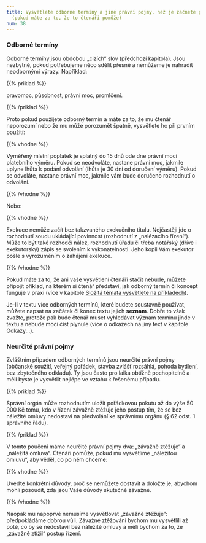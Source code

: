 ```yaml
---
title: Vysvětlete odborné termíny a jiné právní pojmy, než je začnete používat
  (pokud máte za to, že to čtenáři pomůže)
num: 38
---
```

### Odborné termíny

Odborné termíny jsou obdobou „cizích“ slov (předchozí kapitola). Jsou nezbytné, pokud potřebujeme něco sdělit přesně a nemůžeme je nahradit neodbornými výrazy. Například:

{{% priklad %}}

pravomoc, působnost, právní moc, promlčení.

{{% /priklad %}}

Proto pokud použijete odborný termín a máte za to, že mu čtenář neporozumí nebo že mu může porozumět špatně, vysvětlete ho při prvním použití:

{{% vhodne %}}

Vyměřený místní poplatek je splatný do 15 dnů ode dne právní moci platebního výměru. Pokud se neodvoláte, nastane právní moc, jakmile uplyne lhůta k podání odvolání (lhůta je 30 dní od doručení výměru). Pokud se odvoláte, nastane právní moc, jakmile vám bude doručeno rozhodnutí o odvolání.

{{% /vhodne %}}

Nebo:

{{% vhodne %}}

Exekuce nemůže začít bez takzvaného exekučního titulu. Nejčastěji jde o rozhodnutí soudu ukládající povinnost (rozhodnutí z „nalézacího řízení“). Může to být také rozhodčí nález, rozhodnutí úřadu či třeba notářský (dříve i exekutorský) zápis se svolením k vykonatelnosti. Jeho kopii Vám exekutor pošle s vyrozuměním o zahájení exekuce.

{{% /vhodne %}}

Pokud máte za to, že ani vaše vysvětlení čtenáři stačit nebude, můžete připojit příklad, na kterém si čtenář představí, jak odborný termín či koncept funguje v praxi (více v kapitole [Složitá témata vysvětlete na příkladech](https://www.ochrance.cz/srozumitelne/slozita_temata_vysvetlete_na_prikladech/)).

Je-li v textu více odborných termínů, které budete soustavně používat, můžete napsat na začátek či konec textu jejich **seznam**. Dobře to však zvažte, protože pak bude čtenář muset vyhledávat význam termínu jinde v textu a nebude moci číst plynule (více o odkazech na jiný text v kapitole Odkazy...).

### Neurčité právní pojmy

Zvláštním případem odborných termínů jsou neurčité právní pojmy (občanské soužití, veřejný pořádek, stavba zvlášť rozsáhlá, pohoda bydlení, bez zbytečného odkladu). Ty jsou často pro laika obtížně pochopitelné a měli byste je vysvětlit nejlépe ve vztahu k řešenému případu.

{{% priklad %}}

Správní orgán může rozhodnutím uložit pořádkovou pokutu až do výše 50 000 Kč tomu, kdo v řízení závažně ztěžuje jeho postup tím, že se bez náležité omluvy nedostaví na předvolání ke správnímu orgánu (§ 62 odst. 1 správního řádu).

{{% /priklad %}}

V tomto poučení máme neurčité právní pojmy dva: „závažně ztěžuje“ a „náležitá omluva“. Čtenáři pomůže, pokud mu vysvětlíme „náležitou omluvu“, aby věděl, co po něm chceme:

{{% vhodne %}}

Uveďte konkrétní důvody, proč se nemůžete dostavit a doložte je, abychom mohli posoudit, zda jsou Vaše důvody skutečně závažné.

{{% /vhodne %}}

Naopak mu napoprvé nemusíme vysvětlovat „závažně ztěžuje“: předpokládáme dobrou vůli. Závažné ztěžování bychom mu vysvětlili až poté, co by se nedostavil bez náležité omluvy a měli bychom za to, že „závažně ztížil“ postup řízení.
